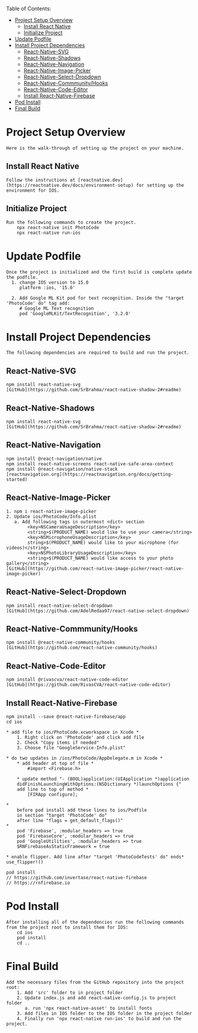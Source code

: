 Table of Contents: 
- [Project Setup Overview](#project-setup-overview)
  - [Install React Native](#install-react-native)
  - [Initialize Project](#initialize-project)
- [Update Podfile](#update-podfile)
- [Install Project Dependencies](#install-project-dependencies)
  - [React-Native-SVG](#react-native-svg)
  - [React-Native-Shadows](#react-native-shadows)
  - [React-Native-Navigation](#react-native-navigation)
  - [React-Native-Image-Picker](#react-native-image-picker)
  - [React-Native-Select-Dropdown](#react-native-select-dropdown)
  - [React-Native-Commmunity/Hooks](#react-native-commmunityhooks)
  - [React-Native-Code-Editor](#react-native-code-editor)
  - [Install React-Native-Firebase](#install-react-native-firebase)
- [Pod Install](#pod-install)
- [Final Build](#final-build)


# Project Setup Overview
    Here is the walk-through of setting up the project on your machine. 

## Install React Native 
    Follow the instructions at [reactnative.dev](https://reactnative.dev/docs/environment-setup) for setting up the environment for IOS. 

## Initialize Project
    Run the following commands to create the project.  
        npx react-native init PhotoCode 
        npx react-native run-ios 



# Update Podfile
    Once the project is initialized and the first build is complete update the podfile. 
      1. change IOS version to 15.0 
         platform :ios, '15.0'

      2. Add Google ML Kit pod for text recognition. Inside the "target 'PhotoCode' do" tag add: 
         # Google ML Text recognition 
         pod 'GoogleMLKit/TextRecognition', '3.2.0'

# Install Project Dependencies
    The following dependencies are required to build and run the project.

## React-Native-SVG
    npm install react-native-svg
    [GitHub](https://github.com/SrBrahma/react-native-shadow-2#readme)

## React-Native-Shadows
    npm install react-native-svg
    [GitHub](https://github.com/SrBrahma/react-native-shadow-2#readme)

## React-Native-Navigation
    npm install @react-navigation/native
    npm install react-native-screens react-native-safe-area-context
    npm install @react-navigation/native-stack
    [reactnavigation.org](https://reactnavigation.org/docs/getting-started)

## React-Native-Image-Picker
    1. npm i react-native-image-picker
    2. Update ios/PhotoCode/Info.plist
       a. Add following tags in outermost <dict> section
            <key>NSCameraUsageDescription</key>
            <string>$(PRODUCT_NAME) would like to use your camera</string>
            <key>NSMicrophoneUsageDescription</key>
            string>$(PRODUCT_NAME) would like to your microphone (for videos)</string>
            <key>NSPhotoLibraryUsageDescription</key>
            <string>$(PRODUCT_NAME) would like access to your photo gallery</string>
    [GitHub](https://github.com/react-native-image-picker/react-native-image-picker)

## React-Native-Select-Dropdown
    npm install react-native-select-dropdown
    [GitHub](https://github.com/AdelRedaa97/react-native-select-dropdown)

## React-Native-Commmunity/Hooks
    npm install @react-native-community/hooks
    [GitHub](https://github.com/react-native-community/hooks)

## React-Native-Code-Editor
    npm install @rivascva/react-native-code-editor
    [GitHub](https://github.com/RivasCVA/react-native-code-editor)

## Install React-Native-Firebase
    npm install --save @react-native-firebase/app
    cd ios

    * add file to ios/PhotoCode.xcworkspace in Xcode * 
        1. Right click on 'PhotoCode' and click add file
        2. Check "Copy items if needed"
        3. Choose file "GoogleService-Info.plist"

    * do two updates in /ios/PhotoCode/AppDelegate.m in Xcode *
        * add header at top of file * 
            #import <Firebase.h>
        
        * update method "- (BOOL)application:(UIApplication *)application 
        didFinishLaunchingWithOptions:(NSDictionary *)launchOptions {"
        add line to top of method *
            [FIRApp configure];

    *
        before pod install add these lines to ios/Podfile 
        in section "target 'PhotoCode' do" 
        after line "flags = get_default_flags()"
    *
        pod 'Firebase', :modular_headers => true
        pod 'FirebaseCore', :modular_headers => true
        pod 'GoogleUtilities', :modular_headers => true
        $RNFirebaseAsStaticFramework = true

    * enable flipper. Add line after "target 'PhotoCodeTests' do" ends* 
    use_flipper!()

    pod install
    // https://github.com/invertase/react-native-firebase
    // https://rnfirebase.io 

# Pod Install
    After installing all of the dependencies run the following commands from the project root to install them for IOS:
        cd ios
        pod install
        cd ..

# Final Build 
    Add the necessary files from the GitHub repository into the project root: 
        1. Add 'src' folder to in project folder
        2. Update index.js and add react-native-config.js to project folder
           a. run 'npx react-native-asset' to install fonts
        3. Add files in IOS folder to the IOS folder in the project folder
        4. Finally run 'npx react-native run-ios' to build and run the project.